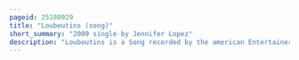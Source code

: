 ```yaml
---
pageid: 25180929
title: "Louboutins (song)"
short_summary: "2009 single by Jennifer Lopez"
description: "Louboutins is a Song recorded by the american Entertainer Jennifer Lopez. Written and produced by Terius 'The-Dream' Nash and C. Tricky stewart the Record was recorded by fellow recording Artist and Label Mate Brandy Norwood but was gifted to lopez after Norwood's Departure from Epic Records. Lopez released the Song originally as the Lead single from her seventh Studio Album Love? ; however, after Lopez herself moved Record Labels to Island Records, the new Lead single, 'on the Floor', was released and 'Louboutins' was not included on the Album. The Song uses the Luxury footwear Brand Louboutin as a Metaphor for female Empowerment with the Lyrics focusing on Women who need to leave their bad Relationships with their Heads held high."
---
```

